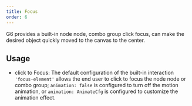 ```yaml
---
title: Focus
order: 6
---
```


G6 provides a built-in node node, combo group click focus, can make the desired object quickly moved to the canvas to the center.

## Usage

- click to Focus: The default configuration of the built-in interaction `'focus-element'` allows the end user to click to focus the node node or combo group; `animation: false` is configured to turn off the motion animation, or `animation: AnimateCfg` is configured to customize the animation effect.
